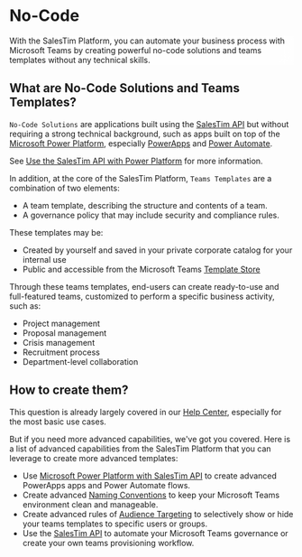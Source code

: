 # No-Code
<div class="uk-background-cover uk-background-blend-screen uk-height-medium uk-panel uk-flex uk-flex-center uk-flex-middle" style="background-image: url(/img/headers/templates.jpg);">
  <div class="bg-text uk-section uk-section-muted uk-section-xsmall uk-padding-small uk-text-center">
    <p class="uk-text-large">
      With the SalesTim Platform, you can automate your business process with Microsoft Teams by creating powerful no-code solutions and teams templates without any technical skills.</p>
  </div>
</div>

<style>
  .bg-text {
    -webkit-backdrop-filter: blur(10px);
    backdrop-filter: blur(10px);
    background-color: rgba(255, 255, 255, 0.5);  
  }
</style>

## What are No-Code Solutions and Teams Templates?
`No-Code Solutions` are applications built using the [SalesTim API](/api/) but without requiring a strong technical background, such as apps built on top of the [Microsoft Power Platform](https://docs.microsoft.com/en-us/learn/powerplatform/), especially [PowerApps](https://docs.microsoft.com/en-us/powerapps/powerapps-overview) and [Power Automate](https://docs.microsoft.com/en-us/power-automate/getting-started).

See [Use the SalesTim API with Power Platform](/nocode/power-platform) for more information.

In addition, at the core of the SalesTim Platform, `Teams Templates` are a combination of two elements:
- A team template, describing the structure and contents of a team.
- A governance policy that may include security and compliance rules.

These templates may be:
- Created by yourself and saved in your private corporate catalog for your internal use
- Public and accessible from the Microsoft Teams [Template Store](https://store.salestim.com)

Through these teams templates, end-users can create ready-to-use and full-featured teams, customized to perform a specific business activity, such as:
- Project management
- Proposal management
- Crisis management
- Recruitment process
- Department-level collaboration

## How to create them?
This question is already largely covered in our [Help Center](https://help.salestim.com/collections/2021774-build-your-microsoft-teams-templates), especially for the most basic use cases.

But if you need more advanced capabilities, we've got you covered.
Here is a list of advanced capabilities from the SalesTim Platform that you can leverage to create more advanced templates:
- Use [Microsoft Power Platform with SalesTim API](/nocode/power-platform) to create advanced PowerApps apps and Power Automate flows.
- Create advanced [Naming Conventions](/nocode/naming-conventions) to keep your Microsoft Teams environment clean and manageable.
- Create advanced rules of [Audience Targeting](/nocode/audience-targeting) to selectively show or hide your teams templates to specific users or groups.
- Use the [SalesTim API](/api/) to automate your Microsoft Teams governance or create your own teams provisioning workflow.
